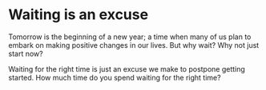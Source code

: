 # Waiting is an excuse

Tomorrow is the beginning of a new year; a time when many of us plan to embark on making positive changes in our lives. But why wait? Why not just start now?

Waiting for the right time is just an excuse we make to postpone getting started. How much time do you spend waiting for the right time?

